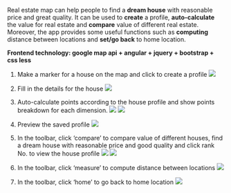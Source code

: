 Real estate map can help people to find a <b>dream house</b> with reasonable price and great quality. It can be used to <b>create</b> a profile, <b>auto-calculate</b> the value for real estate and <b>compare</b> value of different real estate. Moreover, the app provides some useful functions such as <b>computing</b> distance between locations and <b>set/go back</b> to home location.

<b>Frontend technology: google map api + angular + jquery + bootstrap + css less</b>

1. Make a marker for a house on the map and click to create a profile
<img src='http://oi58.tinypic.com/o6mgeo.jpg'></img>

2. Fill in the details for the house
<img src='http://oi60.tinypic.com/23qykqg.jpg'></img>

3. Auto-calculate points according to the house profile and show points breakdown for each dimension.
<img src='http://oi60.tinypic.com/23qykqg.jpg'></img>
<img src='http://oi60.tinypic.com/23qykqg.jpg'></img>

4. Preview the saved profile
<img src='http://oi58.tinypic.com/28wovva.jpg'></img>

5. In the toolbar, click ‘compare’ to compare value of different houses, find a dream house with reasonable price and good quality and click rank No. to view the house profile
<img src='http://oi57.tinypic.com/t7jzpv.jpg'></img>
<img src='http://oi57.tinypic.com/5lxi5k.jpg'></img>

6. In the toolbar, click ‘measure’ to compute distance between locations
<img src='http://oi62.tinypic.com/x6mwit.jpg'></img>

7. In the toolbar, click ‘home’ to go back to home location
<img src='http://oi62.tinypic.com/ilgnk5.jpg'></img>

